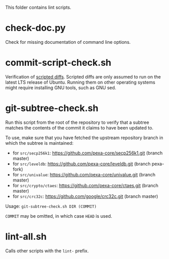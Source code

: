 This folder contains lint scripts.

check-doc.py
============
Check for missing documentation of command line options.

commit-script-check.sh
======================
Verification of [scripted diffs](/doc/developer-notes.md#scripted-diffs).
Scripted diffs are only assumed to run on the latest LTS release of Ubuntu. Running them on other operating systems
might require installing GNU tools, such as GNU sed.

git-subtree-check.sh
====================
Run this script from the root of the repository to verify that a subtree matches the contents of
the commit it claims to have been updated to.

To use, make sure that you have fetched the upstream repository branch in which the subtree is
maintained:
* for `src/secp256k1`: https://github.com/pexa-core/secp256k1.git (branch master)
* for `src/leveldb`: https://github.com/pexa-core/leveldb.git (branch pexa-fork)
* for `src/univalue`: https://github.com/pexa-core/univalue.git (branch master)
* for `src/crypto/ctaes`: https://github.com/pexa-core/ctaes.git (branch master)
* for `src/crc32c`: https://github.com/google/crc32c.git (branch master)

Usage: `git-subtree-check.sh DIR (COMMIT)`

`COMMIT` may be omitted, in which case `HEAD` is used.

lint-all.sh
===========
Calls other scripts with the `lint-` prefix.

